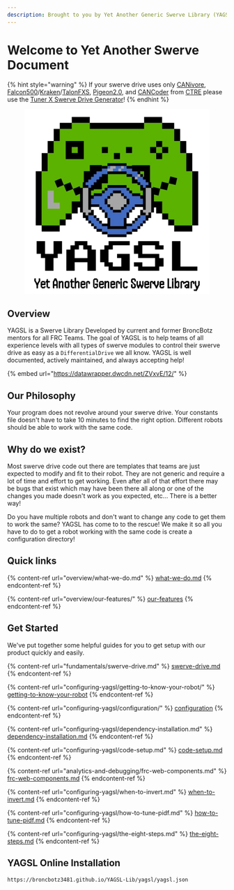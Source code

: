 ```yaml
---
description: Brought to you by Yet Another Generic Swerve Library (YAGSL)
---
```


# Welcome to Yet Another Swerve Document

{% hint style="warning" %}
If your swerve drive uses only [CANivore](https://store.ctr-electronics.com/canivore/), [Falcon500](https://store.ctr-electronics.com/falcon-500-powered-by-talon-fx/)/[Kraken](https://store.ctr-electronics.com/kraken-x60/)/[TalonFXS](https://store.ctr-electronics.com/products/talon-fxs), [Pigeon2.0](https://store.ctr-electronics.com/pigeon-2/), and [CANCoder](https://store.ctr-electronics.com/cancoder/) from [CTRE](https://pro.docs.ctr-electronics.com/en/latest/index.html) please use the [Tuner X Swerve Drive Generator](https://pro.docs.ctr-electronics.com/en/latest/docs/tuner/tuner-swerve/index.html)!
{% endhint %}

<figure><img src=".gitbook/assets/YAGSL.png" alt=""><figcaption></figcaption></figure>

## Overview

YAGSL is a Swerve Library Developed by current and former BroncBotz mentors for all FRC Teams. The goal of YAGSL is to help teams of all experience levels with all types of swerve modules to control their swerve drive as easy as a `DifferentialDrive` we all know.  YAGSL is well documented, actively maintained, and always accepting help!



{% embed url="https://datawrapper.dwcdn.net/ZVxvE/12/" %}

## Our Philosophy

Your program does not revolve around your swerve drive. Your constants file doesn't have to take 10 minutes to find the right option. Different robots should be able to work with the same code.&#x20;

## Why do we exist?

Most swerve drive code out there are templates that teams are just expected to modify and fit to their robot. They are not generic and require a lot of time and effort to get working. Even after all of that effort there may be bugs that exist which may have been there all along or one of the changes you made doesn't work as you expected, etc... There is a better way!&#x20;

Do you have multiple robots and don't want to change any code to get them to work the same? YAGSL has come to to the rescue! We make it so all you have to do to get a robot working with the same code is create a configuration directory!

## Quick links

{% content-ref url="overview/what-we-do.md" %}
[what-we-do.md](overview/what-we-do.md)
{% endcontent-ref %}

{% content-ref url="overview/our-features/" %}
[our-features](overview/our-features/)
{% endcontent-ref %}

## Get Started

We've put together some helpful guides for you to get setup with our product quickly and easily.

{% content-ref url="fundamentals/swerve-drive.md" %}
[swerve-drive.md](fundamentals/swerve-drive.md)
{% endcontent-ref %}

{% content-ref url="configuring-yagsl/getting-to-know-your-robot/" %}
[getting-to-know-your-robot](configuring-yagsl/getting-to-know-your-robot/)
{% endcontent-ref %}

{% content-ref url="configuring-yagsl/configuration/" %}
[configuration](configuring-yagsl/configuration/)
{% endcontent-ref %}

{% content-ref url="configuring-yagsl/dependency-installation.md" %}
[dependency-installation.md](configuring-yagsl/dependency-installation.md)
{% endcontent-ref %}

{% content-ref url="configuring-yagsl/code-setup.md" %}
[code-setup.md](configuring-yagsl/code-setup.md)
{% endcontent-ref %}

{% content-ref url="analytics-and-debugging/frc-web-components.md" %}
[frc-web-components.md](analytics-and-debugging/frc-web-components.md)
{% endcontent-ref %}

{% content-ref url="configuring-yagsl/when-to-invert.md" %}
[when-to-invert.md](configuring-yagsl/when-to-invert.md)
{% endcontent-ref %}

{% content-ref url="configuring-yagsl/how-to-tune-pidf.md" %}
[how-to-tune-pidf.md](configuring-yagsl/how-to-tune-pidf.md)
{% endcontent-ref %}

{% content-ref url="configuring-yagsl/the-eight-steps.md" %}
[the-eight-steps.md](configuring-yagsl/the-eight-steps.md)
{% endcontent-ref %}

## YAGSL Online Installation

```
https://broncbotz3481.github.io/YAGSL-Lib/yagsl/yagsl.json
```

